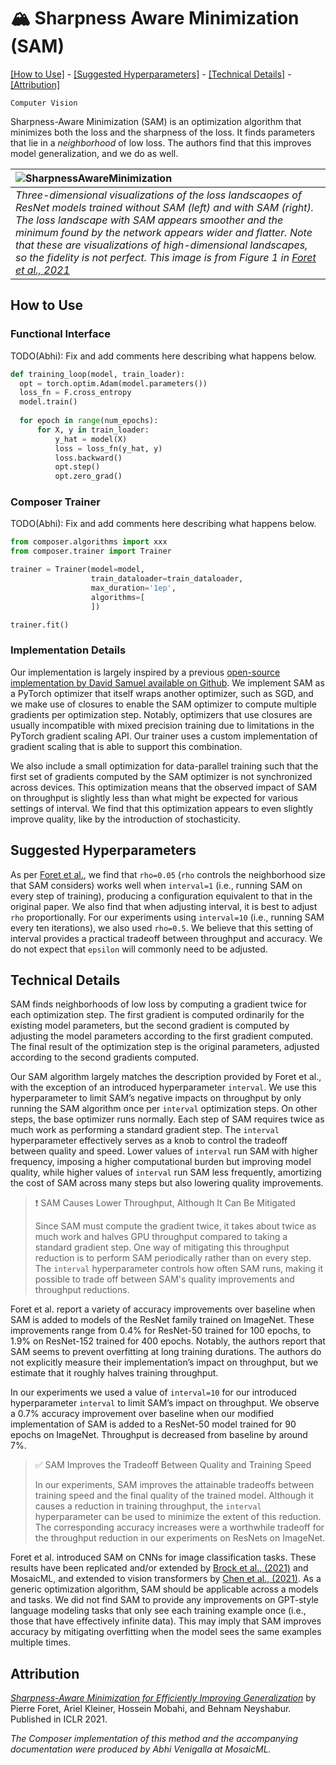 # 🏔️ Sharpness Aware Minimization (SAM)

[\[How to Use\]](#how-to-use) - [\[Suggested Hyperparameters\]](#suggested-hyperparameters) - [\[Technical Details\]](#technical-details) - [\[Attribution\]](#attribution)

`Computer Vision`

Sharpness-Aware Minimization (SAM) is an optimization algorithm that minimizes both the loss and the sharpness of the loss. It finds parameters that lie in a _neighborhood_ of low loss. The authors find that this improves model generalization, and we do as well.

| ![SharpnessAwareMinimization](https://storage.googleapis.com/docs.mosaicml.com/images/methods/sam.png) |
|:--|
| *Three-dimensional visualizations of the loss landscaopes of ResNet models trained without SAM (left) and with SAM (right). The loss landscape with SAM appears smoother and the minimum found by the network appears wider and flatter. Note that these are visualizations of high-dimensional landscapes, so the fidelity is not perfect. This image is from Figure 1 in [Foret et al., 2021](https://arxiv.org/abs/2010.01412)* |

## How to Use

### Functional Interface

TODO(Abhi): Fix and add comments here describing what happens below.

```python
def training_loop(model, train_loader):
  opt = torch.optim.Adam(model.parameters())
  loss_fn = F.cross_entropy
  model.train()
  
  for epoch in range(num_epochs):
      for X, y in train_loader:
          y_hat = model(X)
          loss = loss_fn(y_hat, y)
          loss.backward()
          opt.step()
          opt.zero_grad()
```

### Composer Trainer

TODO(Abhi): Fix and add comments here describing what happens below.

```python
from composer.algorithms import xxx
from composer.trainer import Trainer

trainer = Trainer(model=model,
                  train_dataloader=train_dataloader,
                  max_duration='1ep',
                  algorithms=[
                  ])

trainer.fit()
```

### Implementation Details

Our implementation is largely inspired by a previous [open-source implementation by David Samuel available on Github](https://github.com/davda54/sam). We implement SAM as a PyTorch optimizer that itself wraps another optimizer, such as SGD, and we make use of closures to enable the SAM optimizer to compute multiple gradients per optimization step. Notably, optimizers that use closures are usually incompatible with mixed precision training due to limitations in the PyTorch gradient scaling API. Our trainer uses a custom implementation of gradient scaling that is able to support this combination.

We also include a small optimization for data-parallel training such that the first set of gradients computed by the SAM optimizer is not synchronized across devices. This optimization means that the observed impact of SAM on throughput is slightly less than what might be expected for various settings of interval. We find that this optimization appears to even slightly improve quality, like by the introduction of stochasticity.

## Suggested Hyperparameters

As per [Foret et al.](https://arxiv.org/abs/2010.01412), we find that `rho=0.05` (`rho` controls the neighborhood size that SAM considers) works well when `interval=1` (i.e., running SAM on every step of training), producing a configuration equivalent to that in the original paper. We also find that when adjusting interval, it is best to adjust `rho` proportionally. For our experiments using `interval=10` (i.e., running SAM every ten iterations), we also used `rho=0.5`. We believe that this setting of interval provides a practical tradeoff between throughput and accuracy. We do not expect that `epsilon` will commonly need to be adjusted.

## Technical Details

SAM finds neighborhoods of low loss by computing a gradient twice for each optimization step. The first gradient is computed ordinarily for the existing model parameters, but the second gradient is computed by adjusting the model parameters according to the first gradient computed. The final result of the optimization step is the original parameters, adjusted according to the second gradients computed.

Our SAM algorithm largely matches the description provided by Foret et al., with the exception of an introduced hyperparameter `interval`. We use this hyperparameter to limit SAM’s negative impacts on throughput by only running the SAM algorithm once per `interval` optimization steps. On other steps, the base optimizer runs normally. Each step of SAM requires twice as much work as performing a standard gradient step.
 The `interval` hyperparameter effectively serves as a knob to control the tradeoff between quality and speed. Lower values of `interval` run SAM with higher frequency, imposing a higher computational burden but improving model quality, while higher values of `interval` run SAM less frequently, amortizing the cost of SAM across many steps but also lowering quality improvements.

> ❗ SAM Causes Lower Throughput, Although It Can Be Mitigated
> 
> Since SAM must compute the gradient twice, it takes about twice as much work and halves GPU throughput compared to taking a standard gradient step. One way of mitigating this throughput reduction is to perform SAM periodically rather than on every step. The `interval` hyperparameter controls how often SAM runs, making it possible to trade off between SAM's quality improvements and throughput reductions.

Foret et al. report a variety of accuracy improvements over baseline when SAM is added to models of the ResNet family trained on ImageNet. These improvements range from 0.4% for ResNet-50 trained for 100 epochs, to 1.9% on ResNet-152 trained for 400 epochs. Notably, the authors report that SAM seems to prevent overfitting at long training durations. The authors do not explicitly measure their implementation’s impact on throughput, but we estimate that it roughly halves training throughput.

In our experiments we used a value of `interval=10` for our introduced hyperparameter `interval` to limit SAM’s impact on throughput. We observe a 0.7% accuracy improvement over baseline when our modified implementation of SAM is added to a ResNet-50 model trained for 90 epochs on ImageNet. Throughput is decreased from baseline by around 7%.

> ✅ SAM Improves the Tradeoff Between Quality and Training Speed
> 
> In our experiments, SAM improves the attainable tradeoffs between training speed and the final quality of the trained model.
> Although it causes a reduction in training throughput, the `interval` hyperparameter can be used to minimize the extent of this reduction.
> The corresponding accuracy increases were a worthwhile tradeoff for the throughput reduction in our experiments on ResNets on ImageNet.

Foret et al. introduced SAM on CNNs for image classification tasks.
These results have been replicated and/or extended by [Brock et al., (2021)](https://arxiv.org/abs/2102.06171) and MosaicML, and extended to vision transformers by [Chen et al., (2021)](https://arxiv.org/abs/2106.01548). As a generic optimization algorithm, SAM should be applicable across a models and tasks.
We did not find SAM to provide any improvements on GPT-style language modeling tasks that only see each training example once (i.e., those that have effectively infinite data). This may imply that SAM improves accuracy by mitigating overfitting when the model sees the same examples multiple times.

## Attribution

[*Sharpness-Aware Minimization for Efficiently Improving Generalization*](https://arxiv.org/abs/2010.01412) by Pierre Foret, Ariel Kleiner, Hossein Mobahi, and Behnam Neyshabur. Published in ICLR 2021.

*The Composer implementation of this method and the accompanying documentation were produced by Abhi Venigalla at MosaicML.*
